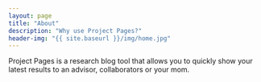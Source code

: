 ```yaml
---
layout: page
title: "About"
description: "Why use Project Pages?"
header-img: "{{ site.baseurl }}/img/home.jpg"
---
```


Project Pages is a research blog tool that allows you to quickly show your latest results to an advisor, collaborators or your mom.
	